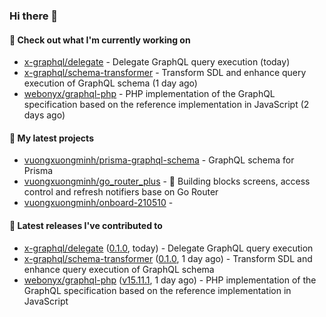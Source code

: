 ### Hi there 👋

#### 👷 Check out what I'm currently working on

- [x-graphql/delegate](https://github.com/x-graphql/delegate) - Delegate GraphQL query execution (today)
- [x-graphql/schema-transformer](https://github.com/x-graphql/schema-transformer) - Transform SDL and enhance query execution of GraphQL schema (1 day ago)
- [webonyx/graphql-php](https://github.com/webonyx/graphql-php) - PHP implementation of the GraphQL specification based on the reference implementation in JavaScript (2 days ago)

#### 🌱 My latest projects

- [vuongxuongminh/prisma-graphql-schema](https://github.com/vuongxuongminh/prisma-graphql-schema) - GraphQL schema for Prisma
- [vuongxuongminh/go_router_plus](https://github.com/vuongxuongminh/go_router_plus) - :office: Building blocks screens, access control and refresh notifiers base on Go Router
- [vuongxuongminh/onboard-210510](https://github.com/vuongxuongminh/onboard-210510) - 

#### 🔭 Latest releases I've contributed to

- [x-graphql/delegate](https://github.com/x-graphql/delegate) ([0.1.0](https://github.com/x-graphql/delegate/releases/tag/0.1.0), today) - Delegate GraphQL query execution
- [x-graphql/schema-transformer](https://github.com/x-graphql/schema-transformer) ([0.1.0](https://github.com/x-graphql/schema-transformer/releases/tag/0.1.0), 1 day ago) - Transform SDL and enhance query execution of GraphQL schema
- [webonyx/graphql-php](https://github.com/webonyx/graphql-php) ([v15.11.1](https://github.com/webonyx/graphql-php/releases/tag/v15.11.1), 1 day ago) - PHP implementation of the GraphQL specification based on the reference implementation in JavaScript
